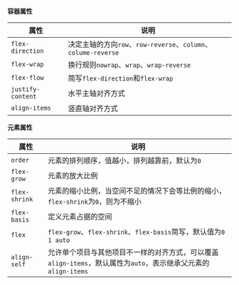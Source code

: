 **容器属性**

|属性|说明|
|----|----|
|`flex-direction`|决定主轴的方向`row`、`row-reverse`、`column`、`colume-reverse`|
|`flex-wrap`|换行规则`nowrap`、`wrap`、`wrap-reverse`|
|`flex-flow`|简写`flex-direction`和`flex-wrap`|
|`justify-content`|水平主轴对齐方式|
|`align-items`|竖直轴对齐方式|

**元素属性**

|属性|说明|
|---|----|
|`order`|元素的排列顺序，值越小，排列越靠前，默认为`0`|
|`flex-grow`|元素的放大比例|
|`flex-shrink`|元素的缩小比例，当空间不足的情况下会等比例的缩小，`flex-shrink`为`0`，则为不缩小|
|`flex-basis`|定义元素占据的空间|
|`flex`|`flex-grow`、`flex-shrink`、`flex-basis`简写，默认值为`0 1 auto`|
|`align-self`|允许单个项目与其他项目不一样的对齐方式，可以覆盖`align-items`，默认属性为`auto`，表示继承父元素的`align-items`|
